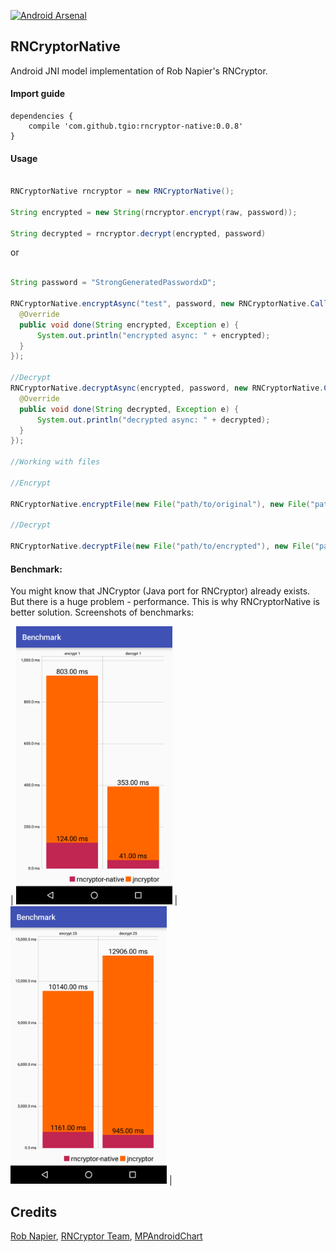 [![Android Arsenal](https://img.shields.io/badge/Android%20Arsenal-RNCryptorNative-green.svg?style=true)](https://android-arsenal.com/details/1/3643)

## RNCryptorNative

Android JNI model implementation of Rob Napier's RNCryptor.


#### Import guide

```
dependencies {
    compile 'com.github.tgio:rncryptor-native:0.0.8'
}
```

#### Usage

  ```java
  
RNCryptorNative rncryptor = new RNCryptorNative();

String encrypted = new String(rncryptor.encrypt(raw, password));

String decrypted = rncryptor.decrypt(encrypted, password)

  ```
  
  or

  ```java
  
String password = "StrongGeneratedPasswordxD";
  
RNCryptorNative.encryptAsync("test", password, new RNCryptorNative.Callback() {
    @Override
    public void done(String encrypted, Exception e) {
        System.out.println("encrypted async: " + encrypted);
    }
});

//Decrypt
RNCryptorNative.decryptAsync(encrypted, password, new RNCryptorNative.Callback() {
    @Override
    public void done(String decrypted, Exception e) {
        System.out.println("decrypted async: " + decrypted);
    }
});

//Working with files

//Encrypt

RNCryptorNative.encryptFile(new File("path/to/original"), new File("path/to/encrypted"), "password");

//Decrypt

RNCryptorNative.decryptFile(new File("path/to/encrypted"), new File("path/to/decrypted"), "password");
  ```
  
#### Benchmark:

You might know that JNCryptor (Java port for RNCryptor) already exists. But there is a huge problem - performance. This is why RNCryptorNative is better solution. Screenshots of benchmarks: 

| <img src="screenshots/1.png" width="250"/> | <img src="screenshots/25.png" width="250"/> |
  
## Credits

[Rob Napier](https://github.com/rnapier), [RNCryptor Team](https://github.com/RNCryptor), [MPAndroidChart](https://github.com/PhilJay/MPAndroidChart)
